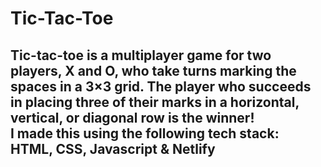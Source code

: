 # Tic-Tac-Toe

## Tic-tac-toe is a multiplayer game for two players, X and O, who take turns marking the spaces in a 3×3 grid. The player who succeeds in placing three of their marks in a horizontal, vertical, or diagonal row is the winner! <br> I made this using the following tech stack: <br> HTML, CSS, Javascript & Netlify
